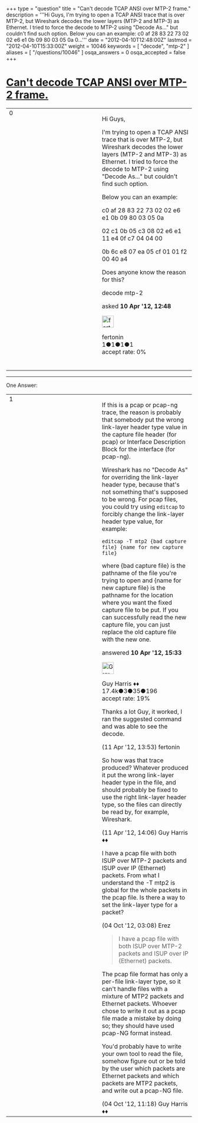 +++
type = "question"
title = "Can&#x27;t decode TCAP ANSI over MTP-2 frame."
description = '''Hi Guys, I&#x27;m trying to open a TCAP ANSI trace that is over MTP-2, but Wireshark decodes the lower layers (MTP-2 and MTP-3) as Ethernet. I tried to force the decode to MTP-2 using &quot;Decode As...&quot; but couldn&#x27;t find such option. Below you can an example: c0 af 28 83 22 73 02 02 e6 e1 0b 09 80 03 05 0a 0...'''
date = "2012-04-10T12:48:00Z"
lastmod = "2012-04-10T15:33:00Z"
weight = 10046
keywords = [ "decode", "mtp-2" ]
aliases = [ "/questions/10046" ]
osqa_answers = 0
osqa_accepted = false
+++

<div class="headNormal">

# [Can't decode TCAP ANSI over MTP-2 frame.](/questions/10046/cant-decode-tcap-ansi-over-mtp-2-frame)

</div>

<div id="main-body">

<div id="askform">

<table id="question-table" style="width:100%;"><colgroup><col style="width: 50%" /><col style="width: 50%" /></colgroup><tbody><tr class="odd"><td style="width: 30px; vertical-align: top"><div class="vote-buttons"><div id="post-10046-score" class="post-score" title="current number of votes">0</div><div id="favorite-count" class="favorite-count"></div></div></td><td><div id="item-right"><div class="question-body"><p>Hi Guys,</p><p>I'm trying to open a TCAP ANSI trace that is over MTP-2, but Wireshark decodes the lower layers (MTP-2 and MTP-3) as Ethernet. I tried to force the decode to MTP-2 using "Decode As..." but couldn't find such option.</p><p>Below you can an example:</p><p>c0 af 28 83 22 73 02 02 e6 e1 0b 09 80 03 05 0a</p><p>02 c1 0b 05 c3 08 02 e6 e1 11 e4 0f c7 04 04 00<br />
</p><p>0b 6c e8 07 ea 05 cf 01 01 f2 00 40 a4<br />
</p><p>Does anyone know the reason for this?</p></div><div id="question-tags" class="tags-container tags">decode mtp-2</div><div id="question-controls" class="post-controls"></div><div class="post-update-info-container"><div class="post-update-info post-update-info-user"><p>asked <strong>10 Apr '12, 12:48</strong></p><img src="https://secure.gravatar.com/avatar/c2b40f9e0475b00c41a44d2cdfb81081?s=32&amp;d=identicon&amp;r=g" class="gravatar" width="32" height="32" alt="fertonin&#39;s gravatar image" /><p>fertonin<br />
<span class="score" title="1 reputation points">1</span><span title="1 badges"><span class="badge1">●</span><span class="badgecount">1</span></span><span title="1 badges"><span class="silver">●</span><span class="badgecount">1</span></span><span title="1 badges"><span class="bronze">●</span><span class="badgecount">1</span></span><br />
<span class="accept_rate" title="Rate of the user&#39;s accepted answers">accept rate:</span> <span title="fertonin has no accepted answers">0%</span> </br></br></p></div></div><div id="comments-container-10046" class="comments-container"></div><div id="comment-tools-10046" class="comment-tools"></div><div class="clear"></div><div id="comment-10046-form-container" class="comment-form-container"></div><div class="clear"></div></div></td></tr></tbody></table>

------------------------------------------------------------------------

<div class="tabBar">

<span id="sort-top"></span>

<div class="headQuestions">

One Answer:

</div>

</div>

<span id="10048"></span>

<div id="answer-container-10048" class="answer">

<table style="width:100%;"><colgroup><col style="width: 50%" /><col style="width: 50%" /></colgroup><tbody><tr class="odd"><td style="width: 30px; vertical-align: top"><div class="vote-buttons"><div id="post-10048-score" class="post-score" title="current number of votes">1</div></div></td><td><div class="item-right"><div class="answer-body"><p>If this is a pcap or pcap-ng trace, the reason is probably that somebody put the wrong link-layer header type value in the capture file header (for pcap) or Interface Description Block for the interface (for pcap-ng).</p><p>Wireshark has no "Decode As" for overriding the link-layer header type, because that's not something that's supposed to be wrong. For pcap files, you could try using <code>editcap</code> to forcibly change the link-layer header type value, for example:</p><pre><code>editcap -T mtp2 {bad capture file} {name for new capture file}</code></pre><p>where {bad capture file} is the pathname of the file you're trying to open and {name for new capture file} is the pathname for the location where you want the fixed capture file to be put. If you can successfully read the new capture file, you can just replace the old capture file with the new one.</p></div><div class="answer-controls post-controls"></div><div class="post-update-info-container"><div class="post-update-info post-update-info-user"><p>answered <strong>10 Apr '12, 15:33</strong></p><img src="https://secure.gravatar.com/avatar/f93de7000747ab5efb5acd3034b2ebd7?s=32&amp;d=identicon&amp;r=g" class="gravatar" width="32" height="32" alt="Guy%20Harris&#39;s gravatar image" /><p>Guy Harris ♦♦<br />
<span class="score" title="17443 reputation points"><span>17.4k</span></span><span title="3 badges"><span class="badge1">●</span><span class="badgecount">3</span></span><span title="35 badges"><span class="silver">●</span><span class="badgecount">35</span></span><span title="196 badges"><span class="bronze">●</span><span class="badgecount">196</span></span><br />
<span class="accept_rate" title="Rate of the user&#39;s accepted answers">accept rate:</span> <span title="Guy Harris has 216 accepted answers">19%</span></p></div></div><div id="comments-container-10048" class="comments-container"><span id="10062"></span><div id="comment-10062" class="comment"><div id="post-10062-score" class="comment-score"></div><div class="comment-text"><p>Thanks a lot Guy, it worked, I ran the suggested command and was able to see the decode.</p></div><div id="comment-10062-info" class="comment-info"><span class="comment-age">(11 Apr '12, 13:53)</span> fertonin</div></div><span id="10063"></span><div id="comment-10063" class="comment"><div id="post-10063-score" class="comment-score"></div><div class="comment-text"><p>So how was that trace produced? Whatever produced it put the wrong link-layer header type in the file, and should probably be fixed to use the right link-layer header type, so the files can directly be read by, for example, Wireshark.</p></div><div id="comment-10063-info" class="comment-info"><span class="comment-age">(11 Apr '12, 14:06)</span> Guy Harris ♦♦</div></div><span id="14701"></span><div id="comment-14701" class="comment"><div id="post-14701-score" class="comment-score"></div><div class="comment-text"><p>I have a pcap file with both ISUP over MTP-2 packets and ISUP over IP (Ethernet) packets. From what I understand the -T mtp2 is global for the whole packets in the pcap file. Is there a way to set the link-layer type for a packet?</p></div><div id="comment-14701-info" class="comment-info"><span class="comment-age">(04 Oct '12, 03:08)</span> Erez</div></div><span id="14712"></span><div id="comment-14712" class="comment"><div id="post-14712-score" class="comment-score"></div><div class="comment-text"><blockquote><p>I have a pcap file with both ISUP over MTP-2 packets and ISUP over IP (Ethernet) packets.</p></blockquote><p>The pcap file format has only a per-file link-layer type, so it can't handle files with a mixture of MTP2 packets and Ethernet packets. Whoever chose to write it out as a pcap file made a mistake by doing so; they should have used pcap-NG format instead.</p><p>You'd probably have to write your own tool to read the file, somehow figure out or be told by the user which packets are Ethernet packets and which packets are MTP2 packets, and write out a pcap-NG file.</p></div><div id="comment-14712-info" class="comment-info"><span class="comment-age">(04 Oct '12, 11:18)</span> Guy Harris ♦♦</div></div></div><div id="comment-tools-10048" class="comment-tools"></div><div class="clear"></div><div id="comment-10048-form-container" class="comment-form-container"></div><div class="clear"></div></div></td></tr></tbody></table>

</div>

<div class="paginator-container-left">

</div>

</div>

</div>

